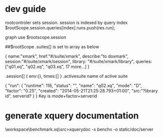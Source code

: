 # dev guide

rootcontroler sets session. session is indexed by query index
    $rootScope.session.queries[index].runs.push(res.run);
    
graph use $rootscope.session

##$rootScope
.suites[] is set to array as below

{   name:"xmark",
    href:"#/suite/xmark",
    describe:"to doxmark",
    session:"#/suite/xmark/session",
    library: "#/suite/xmark/library",
    queries: ["q01.xq", "q02.xq", "q03.xq", 17 more...]
}

.session[]
{   env:{},
    times:[]
 }
.activesuite 
name of active suite

{
  "run": {
    "runtime": 116,
    "status": "",
    "name": "q02.xq",
    "mode": "D",
    "factor": "0.25",
    "created": "2014-05-21T21:25:28.793+01:00",
    "src:"?library id",
    serverid?
  }
}
Key is mode+factor+serverid

# generate xquery documentation
\workspace\benchmark.xq\src>xquerydoc -x benchx -o static/doc/server

